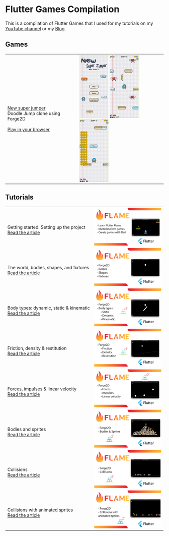 # Flutter Games Compilation

This is a compilation of Flutter Games that I used for my tutorials on my [YouTube channel](https://www.youtube.com/channel/UC9WSk7SkAXLJkT6NLg1p2cA) or my [Blog](https://www.yayocode.com/).

## Games

|                                                                                                 |                                                                                                                                                                                                     |
|-------------------------------------------------------------------------------------------------|-----------------------------------------------------------------------------------------------------------------------------------------------------------------------------------------------------|
| [New super jumper][1]<br/>Doodle Jump clone using Forge2D<br/><br/>[Play in your browser][3001] | <img src="new_super_jumper/screenshots/image1.png" height="200">  <img src="new_super_jumper/screenshots/image2.png" height="200"> <img src="new_super_jumper/screenshots/image3.png" height="200"> |


## Tutorials

|                                                                            |                                                                                 |
|----------------------------------------------------------------------------|---------------------------------------------------------------------------------|
| <br/>Getting started: Setting up the project<br/> [Read the article][5001] | [<img src="flutter_learn_flame/screenshots/thumbnail1.png" height="120">][5001] |
| <br/>The world, bodies, shapes, and fixtures<br/> [Read the article][5002] | [<img src="flutter_learn_flame/screenshots/thumbnail2.png" height="120">][5002] |
| <br/>Body types: dynamic, static & kinematic<br/> [Read the article][5003] | [<img src="flutter_learn_flame/screenshots/thumbnail3.png" height="120">][5003] |
| <br/>Friction, density & restitution<br/> [Read the article][5004]         | [<img src="flutter_learn_flame/screenshots/thumbnail4.png" height="120">][5004] |
| <br/>Forces, impulses & linear velocity<br/> [Read the article][5005]      | [<img src="flutter_learn_flame/screenshots/thumbnail5.png" height="120">][5005] |
| <br/>Bodies and sprites<br/> [Read the article][5006]                      | [<img src="flutter_learn_flame/screenshots/thumbnail6.png" height="120">][5006] |
| <br/>Collisions<br/> [Read the article][5007]                              | [<img src="flutter_learn_flame/screenshots/thumbnail7.png" height="120">][5007] |
| <br/>Collisions with animated sprites<br/> [Read the article][5008]        | [<img src="flutter_learn_flame/screenshots/thumbnail8.png" height="120">][5008] |




[1]: <https://github.com/Yayo-Arellano/flutter_games_compilation/tree/main/new_super_jumper> 'new_super_jumper'


<!--- 
The links must match the number of the project. Por example [1] is new_super_jumper
so here is [3001] as you can see the last digit match
-->
[3001]: <https://yayo-arellano.github.io/flutter_games_compilation/new_super_jumper/> 'new_super_jumper'


<!-- Tips -->
[5001]: <https://yayocode.blogspot.com/2022/08/flame-getting-started-setting-up-project_4.html> 'article1'
[5002]: <https://yayocode.blogspot.com/2022/08/flame-world-bodies-shapes-and-fixtures.html> 'article2'
[5003]: <https://yayocode.blogspot.com/2022/08/flame-body-types-dynamic-static.html> 'article3'
[5004]: <https://yayocode.blogspot.com/2022/08/flame-friction-density-restitution.html> 'article4'
[5005]: <https://yayocode.blogspot.com/2022/08/flame-forces-impulses-linear-velocity.html> 'article5'
[5006]: <https://yayocode.blogspot.com/2022/08/flame-bodies-and-sprites.html> 'article6'
[5007]: <https://yayocode.blogspot.com/2022/08/flame-collisions.html> 'article7'
[5008]: <https://yayocode.blogspot.com/2022/08/flame-collisions-with-animated-sprites.html> 'article8'